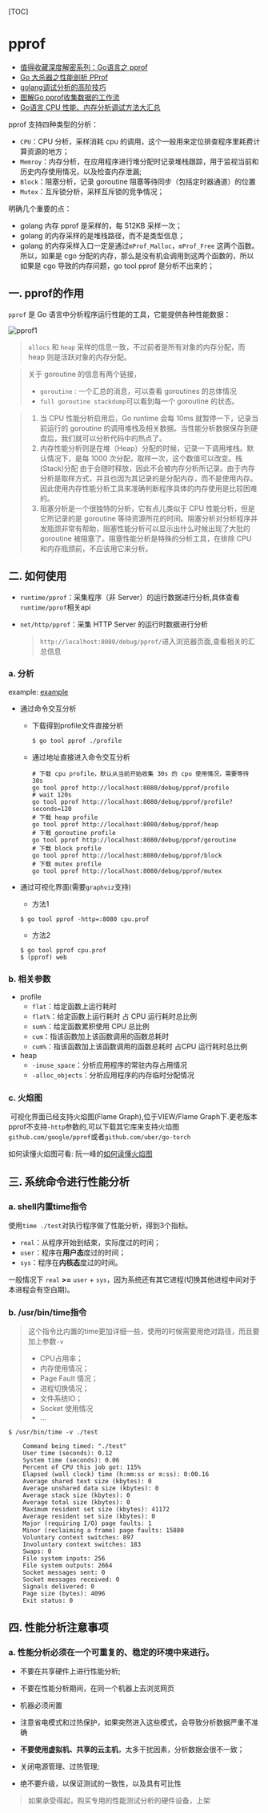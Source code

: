 [TOC]

# pprof

- [值得收藏深度解密系列：Go语言之 pprof](https://mp.weixin.qq.com/s?__biz=MzAxMTA4Njc0OQ==&mid=2651438010&idx=5&sn=9641a1dcc64b4d7b6b228c54b3da9834&chksm=80bb6548b7ccec5ef4760cfe32599568c133d97a311c0eab113f14ceecaeaa3f53a07dc0f488&mpshare=1&scene=24&srcid=&sharer_sharetime=1593169627588&sharer_shareid=fbafc624aa53cd09857fb0861ac2a16d&exportkey=AR4ME0Tlj8P7jxFrwP7KfPs%3D&pass_ticket=DDvVwMc9uE8gubEQ4Udh%2F7K9IzRY%2FCbcirMDYkaFdBlrl2%2B2VHn%2BmCXuaTNKOfGb#rd) 
- [Go 大杀器之性能剖析 PProf](https://eddycjy.com/posts/go/tools/2018-09-15-go-tool-pprof/)
- [golang调试分析的高阶技巧](https://mp.weixin.qq.com/s?__biz=MzU2MDcwNTg3OA==&mid=2247484104&idx=1&sn=082bfb51db063d80aaa1ff2fb05bcae1&chksm=fc02baf1cb7533e767bc7c39dcc4178157dc36ad62efc90c0e084d2f13f86b571a00bbff0a8e&mpshare=1&scene=24&srcid=07181IGjRYzThZJUEEOyuDjJ&sharer_sharetime=1595066004396&sharer_shareid=fbafc624aa53cd09857fb0861ac2a16d&exportkey=AUTW9nFz6go6dtpGga0XpXM%3D&pass_ticket=JHHuXYVoiccTTs1ne62nXMRMpnogIIcB0kUSRdpmlMFWSUL1aXUGL8F6ATfm4cju&wx_header=0#rd)
- [图解Go pprof收集数据的工作流](https://mp.weixin.qq.com/s?__biz=MzAxMTA4Njc0OQ==&mid=2651444315&idx=2&sn=f751f0b06d31a323e56763234d81a8c8&chksm=80bb0aa9b7cc83bfe3cb9a602dcab23bfb2bdcd936732217a2fe794438237f528fa6097070ab&mpshare=1&scene=1&srcid=0116blIlynMiFyXhbb4G7VUF&sharer_sharetime=1611190748128&sharer_shareid=fbafc624aa53cd09857fb0861ac2a16d&exportkey=AXpuvHRIz0m9AxXdOVbyJ%2BY%3D&pass_ticket=JHHuXYVoiccTTs1ne62nXMRMpnogIIcB0kUSRdpmlMFWSUL1aXUGL8F6ATfm4cju&wx_header=0#rd)
- [Go语言 CPU 性能、内存分析调试方法大汇总](https://mp.weixin.qq.com/s?__biz=MzAxMTA4Njc0OQ==&mid=2651439006&idx=1&sn=0db8849336cc4172c663a574212ea8db&chksm=80bb616cb7cce87a1dc529e6c8bdcf770e293fc4ce67ede8e1908199480534c39f79803038e3&mpshare=1&scene=1&srcid=&sharer_sharetime=1585540493046&sharer_shareid=5e336786609e78d9ce323535f372f069&exportkey=AUB0ik%2FnnB8DEsYzOrZ2mrQ%3D&pass_ticket=edom3%2BQWJv2%2F6ag8wwGj83w98nQSUN8ex7sdZB89cFp%2FbMiUGbmDvKeH%2BLBfXRK2#rd)

pprof 支持四种类型的分析：

- `CPU`：CPU 分析，采样消耗 cpu 的调用，这个一般用来定位排查程序里耗费计算资源的地方；
- `Memroy`：内存分析，在应用程序进行堆分配时记录堆栈跟踪，用于监视当前和历史内存使用情况，以及检查内存泄漏;
- `Block`：阻塞分析，记录 goroutine 阻塞等待同步（包括定时器通道）的位置
- `Mutex`：互斥锁分析，采样互斥锁的竞争情况；

明确几个重要的点：

- golang 内存 pprof 是采样的，每 512KB 采样一次；
- golang 的内存采样的是堆栈路径，而不是类型信息；
- golang 的内存采样入口一定是通过`mProf_Malloc`，`mProf_Free` 这两个函数。所以，如果是 cgo 分配的内存，那么是没有机会调用到这两个函数的，所以如果是 cgo 导致的内存问题，go tool pprof 是分析不出来的；

## 一. pprof的作用

`pprof` 是 Go 语言中分析程序运行性能的工具，它能提供各种性能数据：

![pprof1](asserts/pprof1.webp)

> `allocs` 和 `heap` 采样的信息一致，不过前者是所有对象的内存分配，而 heap 则是活跃对象的内存分配。

> 关于 goroutine 的信息有两个链接，
>
> - `goroutine` : 一个汇总的消息，可以查看 goroutines 的总体情况
> - `full goroutine stackdump`可以看到每一个 goroutine 的状态。

> 1. 当 CPU 性能分析启用后，Go runtime 会每 10ms 就暂停一下，记录当前运行的 goroutine 的调用堆栈及相关数据。当性能分析数据保存到硬盘后，我们就可以分析代码中的热点了。
> 2. 内存性能分析则是在堆（Heap）分配的时候，记录一下调用堆栈。默认情况下，是每 1000 次分配，取样一次，这个数值可以改变。栈(Stack)分配 由于会随时释放，因此不会被内存分析所记录。由于内存分析是取样方式，并且也因为其记录的是分配内存，而不是使用内存。因此使用内存性能分析工具来准确判断程序具体的内存使用是比较困难的。
> 3. 阻塞分析是一个很独特的分析，它有点儿类似于 CPU 性能分析，但是它所记录的是 goroutine 等待资源所花的时间。阻塞分析对分析程序并发瓶颈非常有帮助，阻塞性能分析可以显示出什么时候出现了大批的 goroutine 被阻塞了。阻塞性能分析是特殊的分析工具，在排除 CPU 和内存瓶颈前，不应该用它来分析。

## 二. 如何使用

- `runtime/pprof`：采集程序（非 Server）的运行数据进行分析,具体查看`runtime/pprof`相关api

- `net/http/pprof`：采集 HTTP Server 的运行时数据进行分析

  > `http://localhost:8080/debug/pprof/`进入浏览器页面,查看相关的汇总信息

### a. 分析
example: [example](src/pprof/pprof.go)
- 通过命令交互分析

  - 下载得到profile文件直接分析

    ```sh
    $ go tool pprof ./profile
    ```
  - 通过地址直接进入命令交互分析
    ```shell
    # 下载 cpu profile，默认从当前开始收集 30s 的 cpu 使用情况，需要等待 30s
    go tool pprof http://localhost:8080/debug/pprof/profile
    # wait 120s
    go tool pprof http://localhost:8080/debug/pprof/profile?seconds=120     
    # 下载 heap profile
    go tool pprof http://localhost:8080/debug/pprof/heap
    # 下载 goroutine profile
    go tool pprof http://localhost:8080/debug/pprof/goroutine
    # 下载 block profile
    go tool pprof http://localhost:8080/debug/pprof/block
    # 下载 mutex profile
    go tool pprof http://localhost:8080/debug/pprof/mutex
    ```
  
- 通过可视化界面(需要`graphviz`支持)

  - 方法1

  ```shell
  $ go tool pprof -http=:8080 cpu.prof
  ```

  - 方法2

  ```shell
  $ go tool pprof cpu.prof
  $ (pprof) web
  ```

### b. 相关参数

- profile
  - `flat`：给定函数上运行耗时
  - `flat%`：给定函数上运行耗时 占 CPU 运行耗时总比例
  - `sum%`：给定函数累积使用 CPU 总比例
  - `cum`：指该函数加上该函数调用的函数总耗时
  - `cum%`：指该函数加上该函数调用的函数总耗时 占CPU 运行耗时总比例
- heap
  - `-inuse_space`：分析应用程序的常驻内存占用情况
  - `-alloc_objects`：分析应用程序的内存临时分配情况

### c. 火焰图

​    可视化界面已经支持火焰图(Flame Graph),位于VIEW/Flame Graph下.更老版本pprof不支持`-http`参数的,可以下载其它库来支持火焰图`github.com/google/pprof`或者`github.com/uber/go-torch`

如何读懂火焰图可看: 阮一峰的[如何读懂火焰图](http://www.ruanyifeng.com/blog/2017/09/flame-graph.html)



## 三. 系统命令进行性能分析

### a. shell内置time指令

使用`time ./test`对执行程序做了性能分析，得到3个指标。

- `real`：从程序开始到结束，实际度过的时间；
- `user`：程序在**用户态**度过的时间；
- `sys`：程序在**内核态**度过的时间。

一般情况下 `real` **>=** `user` + `sys`，因为系统还有其它进程(切换其他进程中间对于本进程会有空白期)。

### b. /usr/bin/time指令

> 这个指令比内置的time更加详细一些，使用的时候需要用绝对路径，而且要加上参数`-v`
>
> - CPU占用率；
> - 内存使用情况；
> - Page Fault 情况；
> - 进程切换情况；
> - 文件系统IO；
> - Socket 使用情况
> - ...

```shell
$ /usr/bin/time -v ./test

    Command being timed: "./test"
    User time (seconds): 0.12
    System time (seconds): 0.06
    Percent of CPU this job got: 115%
    Elapsed (wall clock) time (h:mm:ss or m:ss): 0:00.16
    Average shared text size (kbytes): 0
    Average unshared data size (kbytes): 0
    Average stack size (kbytes): 0
    Average total size (kbytes): 0
    Maximum resident set size (kbytes): 41172
    Average resident set size (kbytes): 0
    Major (requiring I/O) page faults: 1
    Minor (reclaiming a frame) page faults: 15880
    Voluntary context switches: 897
    Involuntary context switches: 183
    Swaps: 0
    File system inputs: 256
    File system outputs: 2664
    Socket messages sent: 0
    Socket messages received: 0
    Signals delivered: 0
    Page size (bytes): 4096
    Exit status: 0
```

## 四. 性能分析注意事项

### a. 性能分析必须在一个**可重复的**、**稳定的**环境中来进行。

- 不要在共享硬件上进行性能分析;
- 不要在性能分析期间，在同一个机器上去浏览网页
- 机器必须闲置
- 注意省电模式和过热保护，如果突然进入这些模式，会导致分析数据严重不准确
- **不要使用虚拟机、共享的云主机**，太多干扰因素，分析数据会很不一致；

- 关闭电源管理、过热管理;
- 绝不要升级，以保证测试的一致性，以及具有可比性

> 如果承受得起，购买专用的性能测试分析的硬件设备，上架